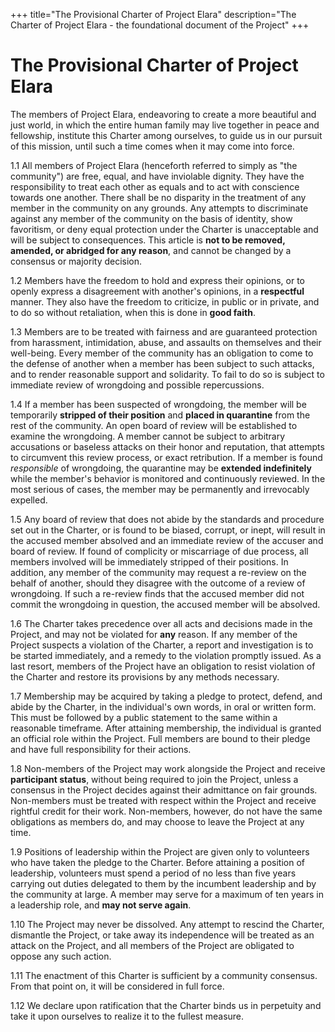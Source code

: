 +++
title="The Provisional Charter of Project Elara"
description="The Charter of Project Elara - the foundational document of the Project"
+++

# The Provisional Charter of Project Elara

The members of Project Elara, endeavoring to create a more beautiful and just world, in which the entire human family may live together in peace and fellowship, institute this Charter among ourselves, to guide us in our pursuit of this mission, until such a time comes when it may come into force.

1.1 All members of Project Elara (henceforth referred to simply as "the community") are free, equal, and have inviolable dignity. They have the responsibility to treat each other as equals and to act with conscience towards one another. There shall be no disparity in the treatment of any member in the community on any grounds. Any attempts to discriminate against any member of the community on the basis of identity, show favoritism, or deny equal protection under the Charter is unacceptable and will be subject to consequences. This article is **not to be removed, amended, or abridged for any reason**, and cannot be changed by a consensus or majority decision.

1.2 Members have the freedom to hold and express their opinions, or to openly express a disagreement with another's opinions, in a **respectful** manner. They also have the freedom to criticize, in public or in private, and to do so without retaliation, when this is done in **good faith**.

1.3 Members are to be treated with fairness and are guaranteed protection from harassment, intimidation, abuse, and assaults on themselves and their well-being. Every member of the community has an obligation to come to the defense of another when a member has been subject to such attacks, and to render reasonable support and solidarity. To fail to do so is subject to immediate review of wrongdoing and possible repercussions.

1.4 If a member has been suspected of wrongdoing, the member will be temporarily **stripped of their position** and **placed in quarantine** from the rest of the community. An open board of review will be established to examine the wrongdoing. A member cannot be subject to arbitrary accusations or baseless attacks on their honor and reputation, that attempts to circumvent this review process, or exact retribution. If a member is found _responsible_ of wrongdoing, the quarantine may be **extended indefinitely** while the member's behavior is monitored and continuously reviewed. In the most serious of cases, the member may be permanently and irrevocably expelled.

1.5 Any board of review that does not abide by the standards and procedure set out in the Charter, or is found to be biased, corrupt, or inept, will result in the accused member absolved and an immediate review of the accuser and board of review. If found of complicity or miscarriage of due process, all members involved will be immediately stripped of their positions. In addition, any member of the community may request a re-review on the behalf of another, should they disagree with the outcome of a review of wrongdoing. If such a re-review finds that the accused member did not commit the wrongdoing in question, the accused member will be absolved.

1.6 The Charter takes precedence over all acts and decisions made in the Project, and may not be violated for **any** reason. If any member of the Project suspects a violation of the Charter, a report and investigation is to be started immediately, and a remedy to the violation promptly issued. As a last resort, members of the Project have an obligation to resist violation of the Charter and restore its provisions by any methods necessary.

1.7 Membership may be acquired by taking a pledge to protect, defend, and abide by the Charter, in the individual's own words, in oral or written form. This must be followed by a public statement to the same within a reasonable timeframe. After attaining membership, the individual is granted an official role within the Project. Full members are bound to their pledge and have full responsibility for their actions.

1.8 Non-members of the Project may work alongside the Project and receive **participant status**, without being required to join the Project, unless a consensus in the Project decides against their admittance on fair grounds. Non-members must be treated with respect within the Project and receive rightful credit for their work. Non-members, however, do not have the same obligations as members do, and may choose to leave the Project at any time.

1.9 Positions of leadership within the Project are given only to volunteers who have taken the pledge to the Charter. Before attaining a position of leadership, volunteers must spend a period of no less than five years carrying out duties delegated to them by the incumbent leadership and by the community at large. A member may serve for a maximum of ten years in a leadership role, and **may not serve again**.

1.10 The Project may never be dissolved. Any attempt to rescind the Charter, dismantle the Project, or take away its independence will be treated as an attack on the Project, and all members of the Project are obligated to oppose any such action.

1.11 The enactment of this Charter is sufficient by a community consensus. From that point on, it will be considered in full force.

1.12 We declare upon ratification that the Charter binds us in perpetuity and take it upon ourselves to realize it to the fullest measure.
